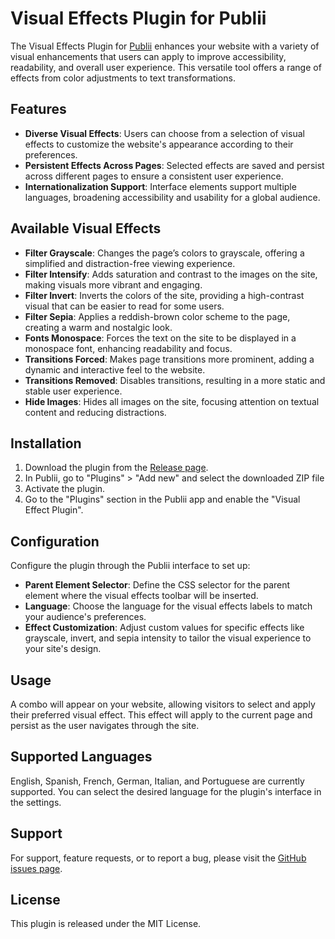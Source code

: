 # Visual Effects Plugin for Publii
The Visual Effects Plugin for [Publii](https://getpublii.com) enhances your website with a variety of visual enhancements that users can apply to improve accessibility, readability, and overall user experience. This versatile tool offers a range of effects from color adjustments to text transformations.

## Features

- **Diverse Visual Effects**: Users can choose from a selection of visual effects to customize the website's appearance according to their preferences.
- **Persistent Effects Across Pages**: Selected effects are saved and persist across different pages to ensure a consistent user experience.
- **Internationalization Support**: Interface elements support multiple languages, broadening accessibility and usability for a global audience.

## Available Visual Effects

- **Filter Grayscale**: Changes the page’s colors to grayscale, offering a simplified and distraction-free viewing experience.
- **Filter Intensify**: Adds saturation and contrast to the images on the site, making visuals more vibrant and engaging.
- **Filter Invert**: Inverts the colors of the site, providing a high-contrast visual that can be easier to read for some users.
- **Filter Sepia**: Applies a reddish-brown color scheme to the page, creating a warm and nostalgic look.
- **Fonts Monospace**: Forces the text on the site to be displayed in a monospace font, enhancing readability and focus.
- **Transitions Forced**: Makes page transitions more prominent, adding a dynamic and interactive feel to the website.
- **Transitions Removed**: Disables transitions, resulting in a more static and stable user experience.
- **Hide Images**: Hides all images on the site, focusing attention on textual content and reducing distractions.

## Installation

1. Download the plugin from the [Release page](#).
2. In Publii, go to "Plugins" > "Add new" and select the downloaded ZIP file
3. Activate the plugin.
4. Go to the "Plugins" section in the Publii app and enable the "Visual Effect Plugin".

## Configuration

Configure the plugin through the Publii interface to set up:

- **Parent Element Selector**: Define the CSS selector for the parent element where the visual effects toolbar will be inserted.
- **Language**: Choose the language for the visual effects labels to match your audience's preferences.
- **Effect Customization**: Adjust custom values for specific effects like grayscale, invert, and sepia intensity to tailor the visual experience to your site's design.

## Usage

A combo will appear on your website, allowing visitors to select and apply their preferred visual effect. This effect will apply to the current page and persist as the user navigates through the site.

## Supported Languages

English, Spanish, French, German, Italian, and Portuguese are currently supported. You can select the desired language for the plugin's interface in the settings.

## Support

For support, feature requests, or to report a bug, please visit the [GitHub issues page](https://github.com/htejera/publii-marquee-feed-plugin/issues).

## License

This plugin is released under the MIT License.



